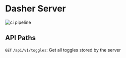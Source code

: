# Dasher Server

![ci pipeline](https://github.com/flohansen/dasher-server/actions/workflows/main.yml/badge.svg)

## API Paths
`GET` `/api/v1/toggles`: Get all toggles stored by the server